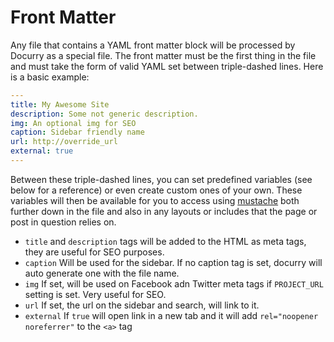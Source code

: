 # Front Matter

Any file that contains a YAML front matter block will be processed by Docurry as a special file. The front matter must be the first thing in the file and must take the form of valid YAML set between triple-dashed lines. Here is a basic example:

```YAML
---
title: My Awesome Site
description: Some not generic description.
img: An optional img for SEO
caption: Sidebar friendly name
url: http://override_url
external: true
---
```

Between these triple-dashed lines, you can set predefined variables (see below for a reference) or even create custom ones of your own. These variables will then be available for you to access using [mustache](variables.html) both further down in the file and also in any layouts or includes that the page or post in question relies on.

- `title` and `description` tags will be added to the HTML as meta tags, they are useful for SEO purposes.
- `caption` Will be used for the sidebar. If no caption tag is set, docurry will auto generate one with the file name.
- `img` If set, will be used on Facebook adn Twitter meta tags if `PROJECT_URL` setting is set. Very useful for SEO.
- `url` If set, the url on the sidebar and search, will link to it.
- `external` If `true` will open link in a new tab and it will add `rel="noopener noreferrer"` to the `<a>` tag
